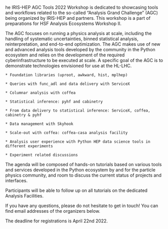 he IRIS-HEP AGC Tools 2022 Workshop is dedicated to showcasing tools and workflows related to the so-called “Analysis Grand Challenge” (AGC) being organized by IRIS-HEP and partners. This workshop is a part of preparations for HSF Analysis Ecosystems Workshop II.

The AGC focuses on running a physics analysis at scale, including the handling of systematic uncertainties, binned statistical analysis, reinterpretation, and end-to-end optimization. The AGC makes use of new and advanced analysis tools developed by the community in the Python ecosystem and relies on the development of the required cyberinfrastructure to be executed at scale. A specific goal of the AGC is to demonstrate technologies envisioned for use at the HL-LHC.

    * Foundation libraries (uproot, awkward, hist, mplhep)

    * Queries with func_adl and data delivery with ServiceX

    * Columnar analysis with coffea

    * Statistical inference: pyhf and cabinetry

    * From data delivery to statistical inference: ServiceX, coffea, cabinetry & pyhf

    * Data management with Skyhook

    * Scale-out with coffea: coffea-casa analysis facility

    * Analysis user experience with Python HEP data science tools in different experiments

    * Experiment related discussions

The agenda will be composed of hands-on tutorials based on various tools and services developed in the Python ecosystem by and for the particle physics community, and room to discuss the current status of projects and interfaces.

Participants will be able to follow up on all tutorials on the dedicated Analysis Facilities.

If you have any questions, please do not hesitate to get in touch! You can find email addresses of the organizers below.

The deadline for registrations is April 22nd 2022.
